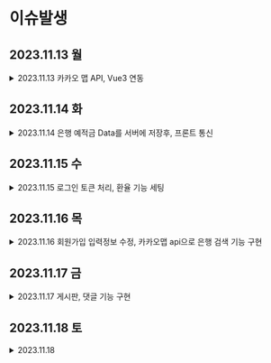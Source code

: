 # 이슈발생

## 2023.11.13 월
<details>
<summary>2023.11.13 카카오 맵 API, Vue3 연동</summary>
<div markdown="1">

  ### 카카오 맵 API의 공식 문서가 바닐라 JS로 작성되어 있음
  해당 문제를 해결하기 위해, Kakao에서 제공한, [Vue 예시코드 참조](https://codesandbox.io/s/nervous-keldysh-87yxg)

1. 간단하게 지도 불러 오기로 수정 => 하지만 Vue2 문법을 사용 중
   - src/componets/Map/MapVue2.vue

2. Vue2 문법 => Vue3 script setup 문법으로 수정
    - src/componets/Map/MapBank.vue


  #### CDN 처리
  ```JS
  onMounted(async () => {
    //CDN이 이미 추가 된 경우
    if (window.kakao && window.kakao.maps) {
      initMap();
    } else {
    //CDN이 추가 되지 않은 경우
      // script 태그 제작 후, 추가
      const script = document.createElement('script');
      script.src = `//dapi.kakao.com/v2/maps/sdk.js?autoload=false&appkey=${config.mapKey}&libraries=services`;
      document.head.appendChild(script);

      script.onload = () => {
        kakao.maps.load(initMap);
      }
    }
  });
  ```

</div>
</details>

## 2023.11.14 화
<details>
<summary>2023.11.14 은행 예적금 Data를 서버에 저장후, 프론트 통신</summary>
<div markdown="1">

### CORS 처리
장고에서 `corsheaders`라이브러리를 이용하여 Header 부분에 `CORS_ALLOWED_ORIGINS` 추가
```python
# settings.py
INSTALLED_APPS = [
    ...,
    'corsheaders',
    ...,
]

MIDDLEWARE = [
    ...,
    'corsheaders.middleware.CorsMiddleware',
    'django.middleware.common.CommonMiddleware',
    ...,
]

CORS_ALLOWED_ORIGINS = [
    'http://127.0.0.1:5173',
    'http://localhost:5173',
]
```

### 통신 Data TS interface로 Type 정의

`/src/interface/BankData.ts`에 데이터 타입 정의

Type import의 경우 `import type SavingType from '@/interface/BankData'`
형식으로 `import type` 사용

import한 Type 적용
```TS
import type SavingType from '@/interface/BankData'

const depositList = ref<SavingType[] | null>(null);
const isModalOpen = ref({
  state: false,
  data: null as SavingType | null,
})
```

#### Data Table
`BankDeposit.vue`컴포넌트에서 
table tag에서 article, div tag로 변경

##### table tag를 쓰면 안되는 이유
웹표준을 지키는 것과 테이블 레이아웃은 별개의 문제

웹 접근성을 지키기 위해서 테이블을 쓰지 말라는 것

</div>
</details>

## 2023.11.15 수
<details>
<summary>2023.11.15 로그인 토큰 처리, 환율 기능 세팅</summary>
<div markdown="1">

### 로그인 토큰 처리
BE 장고에서 dj-rest-auth 사용하여 setting
```bash
pip install dj-rest-auth
```
```python
# settings.py
INSTALLED_APPS = [
    ...
    'dj_rest_auth',
    ...
]

# project/urls.py
urlpatterns = [
    ...
    path('accounts/', include('dj_rest_auth.urls')),
]
```

추후 추가 기능 : Registration 기능 추가 
```bash
pip install 'dj-rest-auth[with_social]'
```

FE에서는 로그인 후, Header에 포함된 token을 
pinia로 stores/auth.ts에 관리 저장 및 로그인 상태 관리

Axios 통신을 할 때, data의 key값을 완전히 일치해 줘야하고,
로그인과 회원가입 요청의 data key 값이 다음
```TS
export interface LogInInfo{
  username:string,
  password:string,
}

export interface SignUpInfo{
  username:string,
  password1:string,
  password2:string
}
```

### 환율기능 세팅
BE에서 통신 받은 데이터를 JSDoc으로 설명 및 타입 정의 하여 데이터를 받음
```TS
/**
 * "cur_unit": 국가코드
 * 
 * "cur_nm": 국가이름
 * 
 * "deal_bas_r": 1외화가 한화로 얼마인지
 * 
 * "krw_to_cur": 1000원으로 외화
 */
export default interface ExchangeType{
  "id": number, 
  "cur_unit": string, 
  "cur_nm": string, 
  "ttb": string, 
  "tts": string, 
  "deal_bas_r": string|number, 
  "krw_to_cur": string|number, 
  "req_dt": string
}
```
환율 계산에 사용하는 "deal_bas_r", "krw_to_cur" 키는 FE에서 
string을 parseFloat를 통해 number 타입으로 변환하여 사용합니다.

현제 TS error 가 발생하는 관계로 수정 필요

</div>
</details>

## 2023.11.16 목
<details>
<summary>2023.11.16 회원가입 입력정보 수정, 카카오맵 api으로 은행 검색 기능 구현 </summary>
<div markdown="1">

### 회원가입 입력정보 수정
- 기존에는 회원가입 시, {아이디, 비밀번호, 비밀번호확인}을 서버로 전송했지만,

  서버 구조 변경으로 {아이디, 비밀번호, 비밀번호확인, 성별, 생년월일, 보유자산}으로 변경

  src/interface/AuthType
  ```TS
  export interface SignUpInfo{
    username:string,
    password1:string,
    password2:string,
    gender:number,
    birthday:string,
    money:number
  }
  ```

- 회원가입 시, 양식에 만족하지 못하는 data로 서버요청이 안 가도록 방어코드, 에러문구 작성

### 카카오맵 api으로 은행 검색 기능 구현
/src/components/Map/MapBankList
#### 1. 위치 선택 후, 해당 위치로 이동 기능
placeInfo.json에 시군구의 위도, 경도 값을 저장하고 이를 컴포넌트에서 사용

초기에는 해당 위치를 map의 center하는 지도 생성하여 구현

#### 1-1. (오류) 지도가 겹쳐지는 
카카오 맵 api에서는 맵을 하나만 생성하고 HTML tag에 mount하는 방식

하지만, 맵을 하나만 생성하는 것이 아닌 맵을 계속 새로 만드는 방식으로 코드를 구현하여 오류발생

수정을 위해 초기에 컴포넌트가 생성될 때, 1회만 맵을 생성하고, 맵을 조작하는 방식으로 변경시킴

#### 1-2. 맵 조작
  ```JS
  const moveMap = (lat,long)=>{
    lat = parseFloat(lat)
    long = parseFloat(long)
    let moveLatLon = new kakao.maps.LatLng(lat,long);
    
    // 지도 중심을 부드럽게 이동시킵니다
    // 만약 이동할 거리가 지도 화면보다 크면 부드러운 효과 없이 이동합니다
    map.panTo(moveLatLon);

    // 기존의 마커 삭제
    deleteMarkers()
    // 은행 검색 및 결과 처리
    infowindow = new kakao.maps.InfoWindow({zIndex:1})
    ps = new kakao.maps.services.Places(map);
    ps.categorySearch('BK9', placesSearchCB, {useMapBounds:true});
  }
  ```

#### 2. 지도에서 보고있는 화면에서 은행 검색
1번의 방식으로는 보고있는 지도를 사용자가 이동시켰을 때, 추가적인 마커를 생성하지 않음

또한, 해당 지도에서 은행 검색이 불가능

이를 해결하기 위해, 지도에서 보고있는 화면에서 은행 검색 기능 구현

사용자가 보고있는 화면의 경도 위도 정보를 받고,
이 정보를 바탕으로 재검색할 수 있는 버튼 추가

#### 2-1. (오류) 마커가 겹쳐져서 계속 생성됨
재검색시 기존에 생성한 마커가 사라지지 않고, 계속 생성이됨

  이를 위해 마커를 배열에 모으고, 마커들을 제거하는 함수생성
  ```JS
  let markers = []

  //... 마커 생성 후, markers.push(marker)

  const deleteMarkers = () => {
    for (var i = 0; i < markers.length; i++) {
      markers[i].setMap(null); 
    }
    markers = []
  }
  ```

</div>
</details>

## 2023.11.17 금
<details>
<summary>2023.11.17 게시판, 댓글 기능 구현</summary>
<div markdown="1">

### 게시판 기능
전체 게시판을 조회하는 ArticleView
-게시글을 생성하는 MakeArticleView
-상세 게시글을 조회하는 ArticleDetailView
--게시글 수정하는 PutArticleView

1. 게시글 생성, 게시글 수정의 경우 View를 만들어 라우터를 연결하는 것이 아닌
컴포넌트로 구현하는 방법도 생각했으나,

컴포넌트의 경우, 사용자들이 뒤로가기 버튼을 사용시 문제가 발생하므로 View로 제작

2. 게시글 수정의 경우, 게시글 생성과 유사하여 하나의 View로 구현하는 방법도 고려했지만,

기능별로 분류해주는 것이 나중에 유지관리에 좋을 것으로 생각되어 분리하여 제작

3. 게시글 수정에서 ArticleDetailView에서 조회한 데이터를 PutArticleView로 넘기게 수정할 필요가 있음
   현재는 PutArticleView에서 다시 서버에 요청하여 데이터를 받음

### 댓글 기능 구현
- 댓글 생성 
- 댓글 수정 
- 댓글 삭제 
- 대댓글 생성 
- 대댓글 수정 
- 대댓글 삭제
  완료
  수정의 경우, 수정 버튼을 누르면 수정 할수 있는 input 출력
  placeholder가 아닌 값으로 수정하기 편하게 수정할 필요가 있음
  -> v-model이 아닌 :value @input 로 바인딩 필요할 것으로 보임
</div>
</details>

## 2023.11.18 토
<details>
<summary>2023.11.18 </summary>
<div markdown="1">



</div>
</details>
